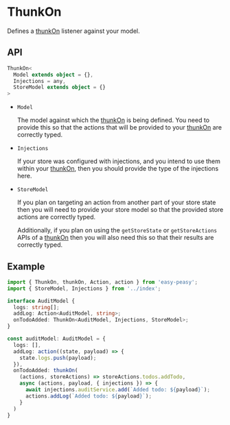 # ThunkOn

Defines a [thunkOn](/docs/api/thunk-on.html) listener against your model.

## API

```typescript
ThunkOn<
  Model extends object = {},
  Injections = any,
  StoreModel extends object = {}
>
```

- `Model`

  The model against which the [thunkOn](/docs/api/thunk-on.html) is being defined. You need to provide this so that the actions that will be provided to your [thunkOn](/docs/api/thunk-on.html) are correctly typed.

- `Injections`

  If your store was configured with injections, and you intend to use them within your [thunkOn](/docs/api/thunk-on.html), then you should provide the type of the injections here.

- `StoreModel`

  If you plan on targeting an action from another part of your store state then you will need to provide your store model so that the provided store actions are correctly typed.
  
  Additionally, if you plan on using the `getStoreState` or `getStoreActions` APIs of a [thunkOn](/docs/api/thunk-on.html) then you will also need this so that their results are correctly typed.


## Example

```typescript
import { ThunkOn, thunkOn, Action, action } from 'easy-peasy';
import { StoreModel, Injections } from '../index';

interface AuditModel {
  logs: string[];
  addLog: Action<AuditModel, string>;
  onTodoAdded: ThunkOn<AuditModel, Injections, StoreModel>;
}

const auditModel: AuditModel = {
  logs: [],
  addLog: action((state, payload) => {
    state.logs.push(payload);
  }),
  onTodoAdded: thunkOn(
    (actions, storeActions) => storeActions.todos.addTodo,
    async (actions, payload, { injections }) => {
      await injections.auditService.add(`Added todo: ${payload}`);
      actions.addLog(`Added todo: ${payload}`);
    }
  )
}
```